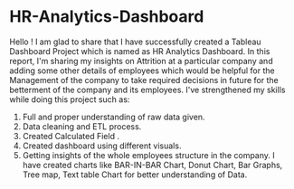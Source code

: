 # HR-Analytics-Dashboard
Hello !
I am glad to share that I have successfully created a Tableau Dashboard Project which is named as HR Analytics Dashboard.
In this report, I'm sharing my insights on Attrition at a particular company and adding some other details of employees which would be helpful for the Management of the company to take required decisions in future for the betterment of the company and its employees.
I've strengthened my skills while doing this project such as:
1) Full and proper understanding of raw data given.
2) Data cleaning and ETL process.
3) Created Calculated Field .
4) Created dashboard using different visuals.
5) Getting insights of the whole employees structure in the company.
I have created charts like BAR-IN-BAR Chart, Donut Chart, Bar Graphs, Tree map, Text table Chart for better understanding of Data.
